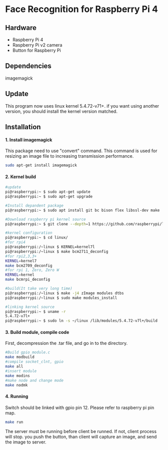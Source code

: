 # Face Recognition for Raspberry Pi 4 

## Hardware
* Raspberry Pi 4
* Raspberry Pi v2 camera 
* Button for Raspberry Pi

## Dependencies
imagemagick

## Update
This program now uses linux kernel 5.4.72-v71+. if you want using another version, you should install the kernel version matched.

## Installation
#### 1. Install imagemagick

This package need to use "convert" command. This command is used for resizing an image file to increasing transmission performance.
   
```bash
sudo apt-get install imagemagick
```

#### 2. Kernel build 
```bash
#update
pi@raspberrypi:~ $ sudo apt-get update
pi@raspberrypi:~ $ sudo apt-get upgrade

#Install depandent package
pi@raspberrypi:~ $ sudo apt install git bc bison flex libssl-dev make

#Download raspberry pi kernel source
pi@raspberrypi:~ $ git clone --depth=1 https://github.com/raspberrypi/linux

#kernel configuration
pi@raspberrypi:~ $ cd linux/
#for rpi4
pi@raspberrypi:/~linux $ KERNEL=kernel7l
pi@raspberrypi:/~linux $ make bcm2711_deconfig
#for rpi2,3,3+
KERNEL=kernel7
make bcm2709_deconfig
#for rpi 1, Zero, Zero W
KERNEL=kernel
make bcmrpi_deconfig

#build(It take very long time)
pi@raspberrypi:/~linux $ make -j4 zImage modules dtbs
pi@raspberrypi:/~linux $ sudo make modules_install

#linking kernel source
pi@raspberrypi:~ $ uname -r
5.4.72-v7l+
pi@raspberrypi:~ $ sudo ln -s ~/linux /lib/modules/5.4.72-v7l+/build
```

#### 3. Build module, compile code
First, decompression the .tar file, and go in to the directory.

```bash
#Build gpio_module.c
make modbuild
#compile socket_clnt, gpio
make all
#insert module
make modins
#make node and change mode
make nodmk
```

#### 4. Running
Switch should be linked with gpio pin 12. Please refer to raspberry pi pin map.
```bash
make run
```
The server must be running before client be runned. If not, client process will stop.
you push the button, than client will capture an image, and send the image to server.
